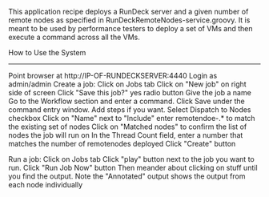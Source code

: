 This application recipe deploys a RunDeck server and a given number of remote nodes as specified in RunDeckRemoteNodes-service.groovy.
It is meant to be used by performance testers to deploy a set of VMs and then execute a command across all the VMs.

How to Use the System
*********************

Point browser at http://IP-OF-RUNDECKSERVER:4440
Login as admin/admin
Create a job:
	Click on Jobs tab
	Click on "New job" on right side of screen
	Click "Save this job?" yes radio button
	Give the job a name
	Go to the Workflow section and enter a command.
		Click Save under the command entry window.
		Add steps if you want.
	Select Dispatch to Nodes checkbox
		Click on "Name" next to "Include"
			enter remotendoe-.* to match the existing set of nodes
			Click on "Matched nodes" to confirm the list of nodes the job will run on
		In the Thread Count field, enter a number that matches the number of remotenodes deployed
	Click "Create" button
	
Run a job:
	Click on Jobs tab
	Click "play" button next to the job you want to run.
	Click "Run Job Now" button
	Then meander about clicking on stuff until you find the output.
		Note the "Annotated" output shows the output from each node individually